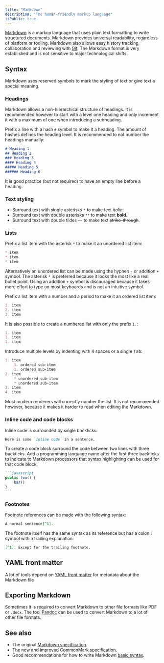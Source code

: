 ```yaml
---
title: "Markdown"
description: "The human-friendly markup language"
isPublic: true
---
```


[Markdown](https://en.wikipedia.org/wiki/Markdown) is a markup language that
uses plain text formatting to write structured documents. Markdown provides
universal readability, regardless of platform or tooling. Markdown also allows
easy history tracking, collaboration and reviewing with [Git](git). The Markdown
format is very established and is not sensitive to major technological shifts.

## Syntax

Markdown uses reserved symbols to mark the styling of text or give text a
special meaning.

### Headings

Markdown allows a non-hierarchical structure of headings. It is recommended
however to start with a level one heading and only increment it with a maximum
of one when introducing a subheading.

Prefix a line with a hash `#` symbol to make it a heading. The amount of
hashes defines the heading level. It is recommended to not number the headings
manually:

```md
# Heading 1
## Heading 2
### Heading 3
#### Heading 4
##### Heading 5
###### Heading 6
```

It is good practice (but not required) to have an empty line before a heading.

### Text styling

* Surround text with single asterisks `*` to make text *italic*.
* Surround text with double asterisks `**` to make text **bold**.
* Surround text with double tildes `~~` to make text ~~strike-through~~.

### Lists

Prefix a list item with the asterisk `*` to make it an unordered list item:

```md
* item
* item
* item
```

Alternatively an unordered list can be made using the hyphen `-` or addition
`+` symbol. The asterisk `*` is preferred because it looks the most like a real
bullet point. Using an addition `+` symbol is discouraged because it takes more
effort to type on most keyboards and is not an intuitive symbol.

Prefix a list item with a number and a period to make it an ordered list item:

```md
1. item
2. item
3. item
```

It is also possible to create a numbered list with only the prefix `1.`:

```md
1. item
1. item
1. item
```

Introduce multiple levels by indenting with 4 spaces or a single <kbd>Tab</kbd>:

```md
1. item
    1. ordered sub-item
    1. ordered sub-item
2. item
    * unordered sub-item
    * unordered sub-item
3. item
4. item
```

Most modern renderers will correctly number the list. It is not recommended
however, because it makes it harder to read when editing the Markdown.

### Inline code and code blocks

Inline code is surrounded by single backticks:

```md
Here is some `inline code` in a sentence.
```

To create a code block surround the code between two lines with three backticks.
Add a programming language name after the first three backticks to indicate to
Markdown processors that syntax highlighting can be used for that code block:

~~~md
```javascript
public foo() {
    bar()
}
```
~~~

### Footnotes

Footnote references can be made with the following syntax:

```md
A normal sentence[^1].
```

The footnote itself has the same syntax as its reference but has a colon `:`
symbol with a trailing explanation:

```md
[^1]: Except for the trailing footnote.
```

## YAML front matter

A lot of tools depend on [YAML front matter](yaml-front-matter) for metadata
about the Markdown file

## Exporting Markdown

Sometimes it is required to convert Markdown to other file formats like PDF or
`.docx`. The tool [Pandoc](pandoc) can be used to convert Markdown to a lot of
other file formats.

## See also

* The original [Markdown specification](https://daringfireball.net/projects/markdown/).
* The new and improved [CommonMark specification](https://commonmark.org/).
* Good recommendations for how to write Markdown [basic syntax](https://www.markdownguide.org/basic-syntax/).
